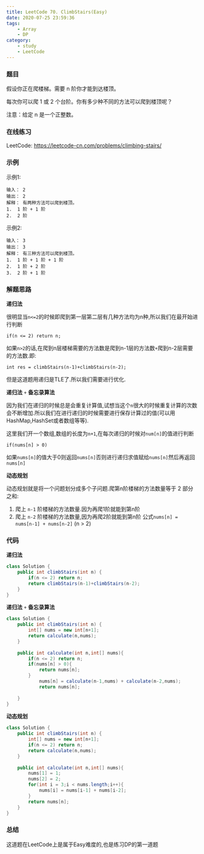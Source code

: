 ```yaml
---
title: LeetCode 70. ClimbStairs(Easy)
date: 2020-07-25 23:59:36
tags:
	- Array
	- DP
category:
	- study
	- LeetCode
---
```

### 题目
假设你正在爬楼梯。需要 n 阶你才能到达楼顶。

每次你可以爬 1 或 2 个台阶。你有多少种不同的方法可以爬到楼顶呢？

注意：给定 n 是一个正整数。

### 在线练习
LeetCode: https://leetcode-cn.com/problems/climbing-stairs/
### 示例
示例1:
```
输入： 2
输出： 2
解释： 有两种方法可以爬到楼顶。
1.  1 阶 + 1 阶
2.  2 阶
```
示例2:
```
输入： 3
输出： 3
解释： 有三种方法可以爬到楼顶。
1.  1 阶 + 1 阶 + 1 阶
2.  1 阶 + 2 阶
3.  2 阶 + 1 阶
```

### 解题思路
**递归法**

很明显当`n<=2`的时候即爬到第一层第二层有几种方法均为n种,所以我们在最开始进行判断
```
if(n <= 2) return n;
```
如果`n>2`的话,在爬到n层楼梯需要的方法数是爬到n-1层的方法数`+`爬到n-2层需要的方法数.即:
```
int res = climbStairs(n-1)+climbStairs(n-2);
```

但是这道题用递归是TLE了.所以我们需要进行优化.

**递归法** `+` **备忘录算法**

因为我们在递归的时候总是会重复计算值,试想当这个`n`很大的时候重复计算的次数会不断增加.所以我们在进行递归的时候需要进行保存计算过的值(可以用HashMap,HashSet或者数组等等).

这里我们开一个数组,数组的长度为`n+1`,在每次递归的时候对`num[n]`的值进行判断
```
if(nums[n] > 0)
```
如果`nums[n]`的值大于0则返回`nums[n]`否则进行递归求值赋给`nums[n]`然后再返回`nums[n]`


**动态规划**

动态规划就是将一个问题划分成多个子问题.爬第n阶楼梯的方法数量等于 2 部分之和:
1. 爬上 `n-1` 阶楼梯的方法数量.因为再爬1阶就能到第n阶
2. 爬上 `n-2` 阶楼梯的方法数量,因为再爬2阶就能到第n阶
公式`nums[n] = nums[n-1] + nums[n-2]` (n > 2)


### 代码
**递归法**

```java
class Solution {
    public int climbStairs(int n) {
        if(n <= 2) return n;
        return climbStairs(n-1)+climbStairs(n-2);
    }
}
```
**递归法** `+` **备忘录算法**

```java
class Solution {
    public int climbStairs(int n) {
        int[] nums = new int[n+1];
        return calculate(n,nums);
    }
    
    public int calculate(int n,int[] nums){
        if(n <= 2) return n;
        if(nums[n] > 0){
            return nums[n];
        }
            nums[n] = calculate(n-1,nums) + calculate(n-2,nums);
            return nums[n];
        
    }
}
```

**动态规划**
```java
class Solution {
    public int climbStairs(int n) {
        int[] nums = new int[n+1];
        if(n <= 2) return n;
        return calculate(n,nums);
    }
    
    public int calculate(int n,int[] nums){
        nums[1] = 1;
        nums[2] = 2;
        for(int i = 3;i < nums.length;i++){
            nums[i] = nums[i-1] + nums[i-2];
        }
        return nums[n];
    }
}
```

### 总结
这道题在LeetCode上是属于Easy难度的,也是练习DP的第一道题